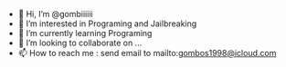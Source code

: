 - 👋 Hi, I’m @gombiiiiii
- 👀 I’m interested in Programing and Jailbreaking
- 🌱 I’m currently learning Programing
- 💞️ I’m looking to collaborate on ...
- 📫 How to reach me : send email to mailto:gombos1998@icloud.com

<!---
gombiiiiii/gombiiiiii is a ✨ special ✨ repository because its `README.md` (this file) appears on your GitHub profile.
You can click the Preview link to take a look at your changes.
--->
